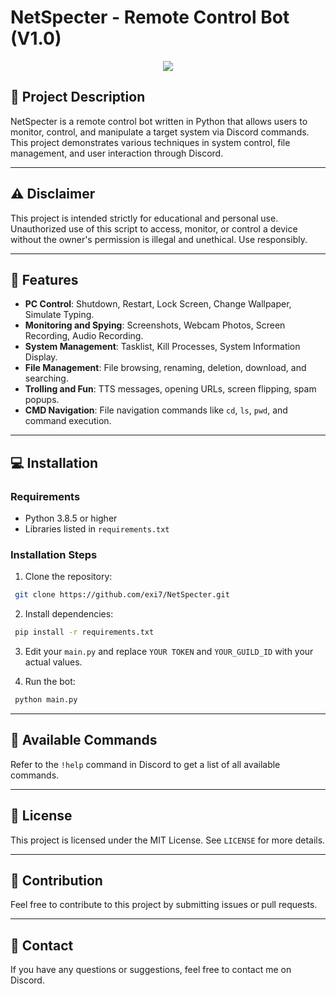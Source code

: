 # **NetSpecter - Remote Control Bot (V1.0)**

<p align="center">
  <img src="https://media-hosting.imagekit.io//eb5a11268af34e64/hWN9ojmN3ThZonhM-generated_image%20(1).jpg?Expires=1837431325&Key-Pair-Id=K2ZIVPTIP2VGHC&Signature=jD4xNvdV30UiyIj9K2d-FM4KtIbI~P0hVD8bAWzScCH9U6g37fOerlRnagYG~~ZGQce8dMHYCJgIKg-HxyRu1pR7th3dlcbESbV89kNXKCybqHBLAWR-OOe5anjnOBB8rbkJ2VXz1eR6bSaFuhBMMlNX8NHKUkcjBJVd5k2ssk9~Y~2e8tHbwT9ExKko4uc1HVlJp6lNx8SetGpBzUs3YHsGvbJbQy8Ezg5efte6PCqyeDiRxphtFG-4WLX2iRyrSBjnEHTFVeXix0I7s1hnozyd~8xLSrIDC5OQRa5QHS5Lbr8qQ7-uq0Ef75KcOaPa1ZumTlXlupjWKIFz0dYVYQ__">
</p>

## 📖 Project Description

NetSpecter is a remote control bot written in Python that allows users to monitor, control, and manipulate a target system via Discord commands. This project demonstrates various techniques in system control, file management, and user interaction through Discord.

---

## ⚠️ Disclaimer

This project is intended strictly for educational and personal use. Unauthorized use of this script to access, monitor, or control a device without the owner's permission is illegal and unethical. Use responsibly.

---

## 📜 Features
- **PC Control**: Shutdown, Restart, Lock Screen, Change Wallpaper, Simulate Typing.
- **Monitoring and Spying**: Screenshots, Webcam Photos, Screen Recording, Audio Recording.
- **System Management**: Tasklist, Kill Processes, System Information Display.
- **File Management**: File browsing, renaming, deletion, download, and searching.
- **Trolling and Fun**: TTS messages, opening URLs, screen flipping, spam popups.
- **CMD Navigation**: File navigation commands like `cd`, `ls`, `pwd`, and command execution.

---

## 💻 Installation
### Requirements
- Python 3.8.5 or higher
- Libraries listed in `requirements.txt`

### Installation Steps
1. Clone the repository:
```bash
 git clone https://github.com/exi7/NetSpecter.git
```
2. Install dependencies:
```bash
 pip install -r requirements.txt
```
3. Edit your `main.py` and replace `YOUR TOKEN` and `YOUR_GUILD_ID` with your actual values.

4. Run the bot:
```bash
 python main.py
```

---

## 📜 Available Commands
Refer to the `!help` command in Discord to get a list of all available commands.

---

## 📄 License
This project is licensed under the MIT License. See `LICENSE` for more details.

---

## 🤝 Contribution
Feel free to contribute to this project by submitting issues or pull requests.

---

## 📧 Contact
If you have any questions or suggestions, feel free to contact me on Discord.

